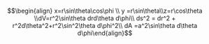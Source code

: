 $$\begin{align} x=r\sin\theta\cos\phi \\ y =r\sin\theta\\z=r\cos\theta \\dV=r^2\sin\theta drd\theta d\phi\\ ds^2 = dr^2 + r^2d\theta^2+r^2\sin^2\theta d\phi^2\\ dA =a^2\sin\theta d\theta d\phi\end{align}$$